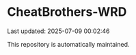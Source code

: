 # CheatBrothers-WRD

Last updated: 2025-07-09 00:02:46

This repository is automatically maintained.
